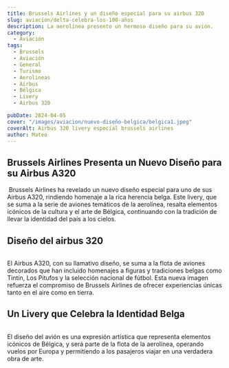 ```yaml
---
title: Brussels Airlines y un diseño especial para su airbus 320
slug: aviacion/delta-celebra-los-100-años
description: La aerolínea presento un hermoso diseño para su avión.
category:
  - Aviación
tags:
  - Brussels
  - Aviación
  - General
  - Turismo
  - Aerolineas 
  - Airbus
  - Bélgica
  - Livery
  - Airbus 320

pubDate: 2024-04-05
cover: "/images/aviacion/nuevo-diseño-belgica/belgica1.jpeg"
coverAlt: Airbus 320 livery especial brussels airlines
author: Mateo
---
```



## Brussels Airlines Presenta un Nuevo Diseño para su Airbus A320
<img src="/images/aviacion/nuevo-diseño-belgica/belgica2.jpeg" alt="">
Brussels Airlines ha revelado un nuevo diseño especial para uno de sus Airbus A320, rindiendo homenaje a la rica herencia belga. Este livery, que se suma a la serie de aviones temáticos de la aerolínea, resalta elementos icónicos de la cultura y el arte de Bélgica, continuando con la tradición de llevar la identidad del país a los cielos.

## Diseño del airbus 320
<img src="/images/aviacion/nuevo-diseño-belgica/belgica3.jpeg" alt="">

El Airbus A320, con su llamativo diseño, se suma a la flota de aviones decorados que han incluido homenajes a figuras y tradiciones belgas como Tintín, Los Pitufos y la selección nacional de fútbol. Esta nueva imagen refuerza el compromiso de Brussels Airlines de ofrecer experiencias únicas tanto en el aire como en tierra.

## Un Livery que Celebra la Identidad Belga
<img src="/images/aviacion/nuevo-diseño-belgica/belgica4.jpeg" alt="">

El diseño del avión es una expresión artística que representa elementos icónicos de Bélgica, y será parte de la flota de la aerolínea, operando vuelos por Europa y permitiendo a los pasajeros viajar en una verdadera obra de arte.